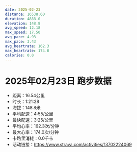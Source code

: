 ```yaml
---
date: 2025-02-23
distance: 16538.60
duration: 4888.0
elevation: 148.8
avg_speed: 12.18
max_speed: 17.50
avg_pace: 4.93
max_pace: 3.43
avg_heartrate: 162.3
max_heartrate: 174.0
calories: 0.0
---
```


# 2025年02月23日 跑步数据

- 距离：16.54公里
- 时长：1:21:28
- 海拔：148.8米
- 平均配速：4:55/公里
- 最快配速：3:25/公里
- 平均心率：162.3次/分钟
- 最大心率：174.0次/分钟
- 卡路里消耗：0.0千卡
- 活动链接：https://www.strava.com/activities/13702224069
